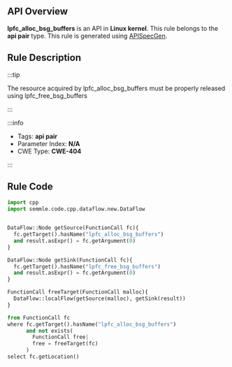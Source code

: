 ---
---


## API Overview
**lpfc_alloc_bsg_buffers** is an API in **Linux kernel**. This rule belongs to the **api pair** type. This rule is generated using [APISpecGen](../../tools/APISpecGen).
## Rule Description

:::tip

The resource acquired by lpfc_alloc_bsg_buffers must be properly released using lpfc_free_bsg_buffers

:::

:::info

- Tags: **api pair**
- Parameter Index: **N/A**
- CWE Type: **CWE-404**

:::

## Rule Code
```python
import cpp
import semmle.code.cpp.dataflow.new.DataFlow


DataFlow::Node getSource(FunctionCall fc){
  fc.getTarget().hasName("lpfc_alloc_bsg_buffers")
  and result.asExpr() = fc.getArgument(0)
}

DataFlow::Node getSink(FunctionCall fc){
  fc.getTarget().hasName("lpfc_free_bsg_buffers")
  and result.asExpr() = fc.getArgument(0)
}

FunctionCall freeTarget(FunctionCall malloc){
  DataFlow::localFlow(getSource(malloc), getSink(result))
}

from FunctionCall fc
where fc.getTarget().hasName("lpfc_alloc_bsg_buffers")
      and not exists(
        FunctionCall free| 
        free = freeTarget(fc)
      )
select fc.getLocation()

    
```